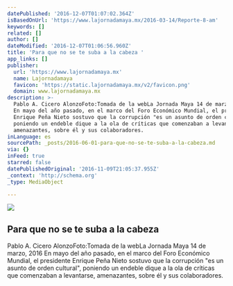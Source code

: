 ```yaml
---
datePublished: '2016-12-07T01:07:02.364Z'
isBasedOnUrl: 'https://www.lajornadamaya.mx/2016-03-14/Reporte-8-am'
keywords: []
related: []
author: []
dateModified: '2016-12-07T01:06:56.960Z'
title: 'Para que no se te suba a la cabeza '
app_links: []
publisher:
  url: 'https://www.lajornadamaya.mx'
  name: Lajornadamaya
  favicon: 'https://static.lajornadamaya.mx/v2/favicon.png'
  domain: www.lajornadamaya.mx
description: >-
  Pablo A. Cicero AlonzoFoto:Tomada de la webLa Jornada Maya 14 de marzo, 2016
  En mayo del año pasado, en el marco del Foro Económico Mundial, el presidente
  Enrique Peña Nieto sostuvo que la corrupción "es un asunto de orden cultural",
  poniendo un endeble dique a la ola de críticas que comenzaban a levantarse,
  amenazantes, sobre él y sus colaboradores.
inLanguage: es
sourcePath: _posts/2016-06-01-para-que-no-se-te-suba-a-la-cabeza.md
via: {}
inFeed: true
starred: false
datePublishedOriginal: '2016-11-09T21:05:37.955Z'
_context: 'http://schema.org'
_type: MediaObject

---
```

<article style=""><img src="https://s3-us-west-2.amazonaws.com/the-grid-img/p/717bb0af4fd158df7c19a02a86d805ca377ec24a.jpg" /><h1>Para que no se te suba a la cabeza </h1><p>Pablo A. Cicero AlonzoFoto:Tomada de la webLa Jornada Maya 14 de marzo, 2016 En mayo del año pasado, en el marco del Foro Económico Mundial, el presidente Enrique Peña Nieto sostuvo que la corrupción "es un asunto de orden cultural", poniendo un endeble dique a la ola de críticas que comenzaban a levantarse, amenazantes, sobre él y sus colaboradores.</p></article>